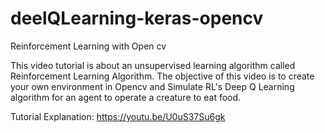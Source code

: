# deelQLearning-keras-opencv
Reinforcement Learning with Open cv

This video tutorial is about an unsupervised learning algorithm called Reinforcement Learning Algorithm.
The objective of this video is to create your own environment in Opencv and Simulate RL's Deep Q Learning algorithm for an agent to operate a creature to eat food.


Tutorial Explanation: https://youtu.be/U0uS37Su6gk

